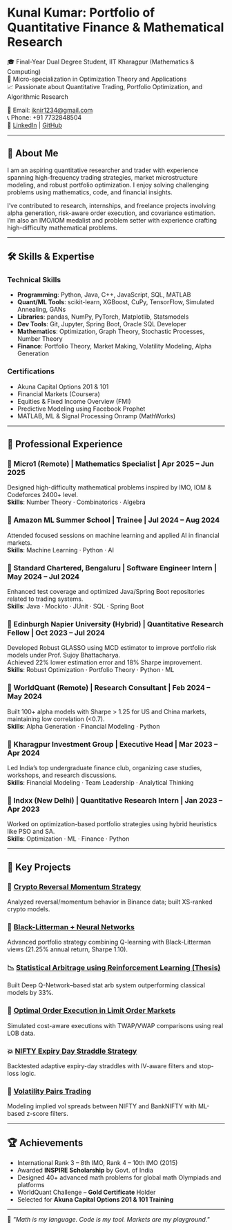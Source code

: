 # Kunal Kumar: Portfolio of Quantitative Finance & Mathematical Research

🎓 Final-Year Dual Degree Student, IIT Kharagpur (Mathematics & Computing)  
📌 Micro-specialization in Optimization Theory and Applications  
📈 Passionate about Quantitative Trading, Portfolio Optimization, and Algorithmic Research

📧 Email: iknir1234@gmail.com  
📞 Phone: +91 7732848504  
🔗 [LinkedIn](https://www.linkedin.com/in/kunal-kumar-9aa708200) | [GitHub](https://github.com/kunal14901)

---

## 🧠 About Me

I am an aspiring quantitative researcher and trader with experience spanning high-frequency trading strategies, market microstructure modeling, and robust portfolio optimization. I enjoy solving challenging problems using mathematics, code, and financial insights.

I’ve contributed to research, internships, and freelance projects involving alpha generation, risk-aware order execution, and covariance estimation. I’m also an IMO/IOM medalist and problem setter with experience crafting high-difficulty mathematical problems.

---

## 🛠 Skills & Expertise

### Technical Skills

- **Programming**: Python, Java, C++, JavaScript, SQL, MATLAB  
- **Quant/ML Tools**: scikit-learn, XGBoost, CuPy, TensorFlow, Simulated Annealing, GANs  
- **Libraries**: pandas, NumPy, PyTorch, Matplotlib, Statsmodels  
- **Dev Tools**: Git, Jupyter, Spring Boot, Oracle SQL Developer  
- **Mathematics**: Optimization, Graph Theory, Stochastic Processes, Number Theory  
- **Finance**: Portfolio Theory, Market Making, Volatility Modeling, Alpha Generation

### Certifications

- Akuna Capital Options 201 & 101  
- Financial Markets (Coursera)  
- Equities & Fixed Income Overview (FMI)  
- Predictive Modeling using Facebook Prophet  
- MATLAB, ML & Signal Processing Onramp (MathWorks)

---

## 💼 Professional Experience

### 📌 Micro1 (Remote) | Mathematics Specialist | Apr 2025 – Jun 2025  
Designed high-difficulty mathematical problems inspired by IMO, IOM & Codeforces 2400+ level.  
**Skills**: Number Theory · Combinatorics · Algebra

### 📌 Amazon ML Summer School | Trainee | Jul 2024 – Aug 2024  
Attended focused sessions on machine learning and applied AI in financial markets.  
**Skills**: Machine Learning · Python · AI

### 📌 Standard Chartered, Bengaluru | Software Engineer Intern | May 2024 – Jul 2024  
Enhanced test coverage and optimized Java/Spring Boot repositories related to trading systems.  
**Skills**: Java · Mockito · JUnit · SQL · Spring Boot

### 📌 Edinburgh Napier University (Hybrid) | Quantitative Research Fellow | Oct 2023 – Jul 2024  
Developed Robust GLASSO using MCD estimator to improve portfolio risk models under Prof. Sujoy Bhattacharya.  
Achieved 22% lower estimation error and 18% Sharpe improvement.  
**Skills**: Robust Optimization · Portfolio Theory · Python · ML

### 📌 WorldQuant (Remote) | Research Consultant | Feb 2024 – May 2024  
Built 100+ alpha models with Sharpe > 1.25 for US and China markets, maintaining low correlation (<0.7).  
**Skills**: Alpha Generation · Financial Modeling · Python

### 📌 Kharagpur Investment Group | Executive Head | Mar 2023 – Apr 2024  
Led India’s top undergraduate finance club, organizing case studies, workshops, and research discussions.  
**Skills**: Financial Modeling · Team Leadership · Analytical Thinking

### 📌 Indxx (New Delhi) | Quantitative Research Intern | Jan 2023 – Apr 2023  
Worked on optimization-based portfolio strategies using hybrid heuristics like PSO and SA.  
**Skills**: Optimization · ML · Finance · Python

---

## 📂 Key Projects

### 🔁 [Crypto Reversal Momentum Strategy](https://github.com/kunal14901/crypto-reversal-momentum-analysis)  
Analyzed reversal/momentum behavior in Binance data; built XS-ranked crypto models.

### 🧠 [Black-Litterman + Neural Networks](https://github.com/kunal14901/kunal14901-black-litterman-neural-network)  
Advanced portfolio strategy combining Q-learning with Black-Litterman views (21.25% annual return, Sharpe 1.10).

### 📉 [Statistical Arbitrage using Reinforcement Learning (Thesis)](https://github.com/kunal14901/Statistical-Arbitrage-with-RL-Master-s-Thesis)  
Built Deep Q-Network–based stat arb system outperforming classical models by 33%.

### 🏦 [Optimal Order Execution in Limit Order Markets](https://github.com/kunal14901/Optimal-Order-Placement-in-Limit-Order-Markets)  
Simulated cost-aware executions with TWAP/VWAP comparisons using real LOB data.

### 💥 [NIFTY Expiry Day Straddle Strategy](https://github.com/kunal14901/Trading-Strategy-Intraday-expiry-straddle-nifty)  
Backtested adaptive expiry-day straddles with IV-aware filters and stop-loss logic.

### 🔄 [Volatility Pairs Trading](https://github.com/kunal14901/Volatility-Pairs-Trading)  
Modeling implied vol spreads between NIFTY and BankNIFTY with ML-based z-score filters.

---

## 🏆 Achievements

- International Rank 3 – 8th IMO, Rank 4 – 10th IMO (2015)
- Awarded **INSPIRE Scholarship** by Govt. of India  
- Designed 40+ advanced math problems for global math Olympiads and platforms  
- WorldQuant Challenge – **Gold Certificate** Holder  
- Selected for **Akuna Capital Options 201 & 101 Training**

---

🧠 *"Math is my language. Code is my tool. Markets are my playground."*

